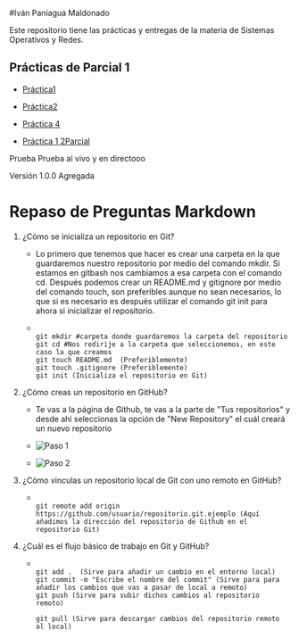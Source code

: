 #Iván Paniagua Maldonado

Este repositorio tiene las prácticas y entregas de la materia de Sistemas Operativos y Redes.

## Prácticas de Parcial 1

 - [Práctica1](./Eivan.md)
 - [Práctica2](./TareaShida.md)

 - [Práctica 4](https://github.com/DomnhallIvan/Algo)

 - [Práctica 1 2Parcial](https://github.com/DomnhallIvan/SistemasIvan-2022)

 Prueba Prueba al vivo y en directooo
 
 Versión 1.0.0 Agregada

# Repaso de Preguntas Markdown
 
 1. ¿Cómo se inicializa un repositorio en Git?
    - Lo primero que tenemos que hacer es crear una carpeta en la que guardaremos nuestro repositorio por medio del comando mkdir. Si estamos en gitbash nos cambiamos a esa carpeta con el comando cd. Después podemos crear un README.md y gitignore por medio del comando touch, son preferibles aunque no sean necesarios, lo que si es necesario es después utilizar el comando git init para ahora si inicializar el repositorio.
    - ~~~
 
      git mkdir #carpeta donde guardaremos la carpeta del repositorio
      git cd #Nos redirije a la carpeta que seleccionemos, en este  caso la que creamos
      git touch README.md  (Preferiblemente)
      git touch .gitignore (Preferiblemente)
      git init (Inicializa el repositorio en Git)

      ~~~

 1. ¿Cómo creas un repositorio en GitHub?
    -  Te vas a la página de Github, te vas a la parte de "Tus repositorios" y desde ahí seleccionas la opción de "New Repository" el cuál creará un nuevo repositorio

    - ![Paso 1](https://cdn.discordapp.com/attachments/1012736848797380690/1021807372307546172/unknown.png)
    - ![Paso 2](https://cdn.discordapp.com/attachments/1012736848797380690/1021807465387536444/unknown.png)


 1. ¿Cómo vinculas un repositorio local de Git con uno remoto en GitHub?
     - ~~~
 
       git remote add origin https://github.com/usuario/repositorio.git.ejemplo (Aquí añadimos la dirección del repositorio de Github en el repositorio Git)

       ~~~

 1. ¿Cuál es el flujo básico de trabajo en Git y GitHub?
     - ~~~
 
       git add .  (Sirve para añadir un cambio en el entorno local)
       git commit -m "Escribe el nombre del commit" (Sirve para para añadir los cambios que vas a pasar de local a remoto)
       git push (Sirve para subir dichos cambios al repositorio remoto)

       git pull (Sirve para descargar cambios del repositorio remoto al local)

       ~~~